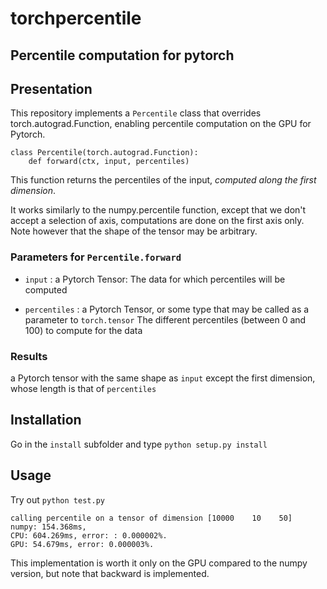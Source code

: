 # torchpercentile
## Percentile computation for pytorch

## Presentation

This repository implements a `Percentile` class that overrides torch.autograd.Function, enabling
percentile computation on the GPU for Pytorch.

```
class Percentile(torch.autograd.Function):
    def forward(ctx, input, percentiles)
```

This function returns the percentiles of the input, _computed along the first dimension_.

It works similarly to the numpy.percentile function, except that we don't accept a selection of axis, computations are done on the first axis only.
Note however that the shape of the tensor may be arbitrary.

### Parameters for `Percentile.forward`

* `input` : a Pytorch Tensor:
The data for which percentiles will be computed

* `percentiles` : a Pytorch Tensor, or some type that may be called as a parameter to `torch.tensor`
The different percentiles (between 0 and 100) to compute for the data

### Results

a Pytorch tensor with the same shape as `input` except the first dimension, whose length is that of `percentiles`

## Installation

Go in the `install` subfolder and type `python setup.py install`

## Usage

Try out `python test.py`
```
calling percentile on a tensor of dimension [10000    10    50]
numpy: 154.368ms,
CPU: 604.269ms, error: : 0.000002%.
GPU: 54.679ms, error: 0.000003%.
```
This implementation is worth it only on the GPU compared to the numpy version, but note that backward is implemented.
